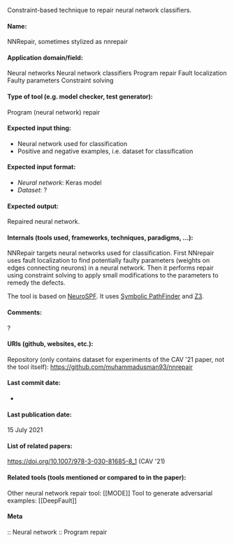 Constraint-based technique to repair neural network classifiers.

#### Name:
NNRepair, sometimes stylized as nnrepair

#### Application domain/field:
Neural networks
Neural network classifiers
Program repair
Fault localization
Faulty parameters
Constraint solving

#### Type of tool (e.g. model checker, test generator):
Program (neural network) repair

#### Expected input thing:
- Neural network used for classification
- Positive and negative examples, i.e. dataset for classification

#### Expected input format:
- *Neural network*: Keras model
- *Dataset*: ?

#### Expected output:
Repaired neural network.

#### Internals (tools used, frameworks, techniques, paradigms, ...):
NNRepair targets neural networks used for classification.
First NNrepair uses fault localization to find potentially faulty parameters (weights on edges connecting neurons) in a neural network. Then it performs repair using constraint solving to apply small modifications to the parameters to remedy the defects.

The tool is based on [NeuroSPF](NeuroSPF.md). It uses [Symbolic PathFinder](Symbolic%20PathFinder) and [Z3](Solvers/SMT/Z3.md).

#### Comments:
?

#### URIs (github, websites, etc.):
Repository (only contains dataset for experiments of the CAV '21 paper, not the tool itself): https://github.com/muhammadusman93/nnrepair

#### Last commit date:
-

#### Last publication date:
15 July 2021

#### List of related papers:
https://doi.org/10.1007/978-3-030-81685-8_1 (CAV '21)

#### Related tools (tools mentioned or compared to in the paper):
Other neural network repair tool: [[MODE]]
Tool to generate adversarial examples: [[DeepFault]]

#### Meta
:: Neural network
:: Program repair